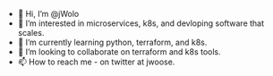 - 👋 Hi, I’m @jWolo
- 👀 I’m interested in microservices, k8s, and devloping software that scales.
- 🌱 I’m currently learning python, terraform, and k8s.
- 💞️ I’m looking to collaborate on terraform and k8s tools.
- 📫 How to reach me - on twitter at jwoose.

<!---
jWolo/jWolo is a ✨ special ✨ repository because its `README.md` (this file) appears on your GitHub profile.
You can click the Preview link to take a look at your changes.
--->
